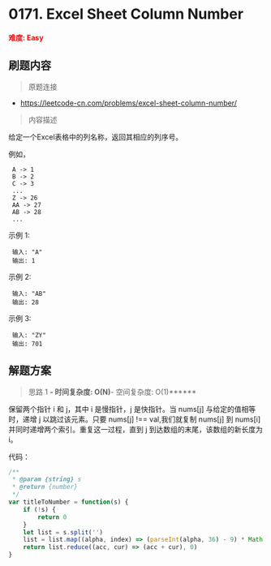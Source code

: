 # 0171. Excel Sheet Column Number

**<font color=red>难度: Easy</font>**

## 刷题内容

> 原题连接

* https://leetcode-cn.com/problems/excel-sheet-column-number/

> 内容描述

给定一个Excel表格中的列名称，返回其相应的列序号。

例如，

     A -> 1
     B -> 2
     C -> 3
     ...
     Z -> 26
     AA -> 27
     AB -> 28 
     ...
     
示例 1:

     输入: "A"
     输出: 1

示例 2:

     输入: "AB"
     输出: 28

示例 3:

     输入: "ZY"
     输出: 701


## 解题方案

> 思路 1
******- 时间复杂度: O(N)******- 空间复杂度: O(1)******

保留两个指针 i 和 j，其中 i 是慢指针，j 是快指针。当 nums[j] 与给定的值相等时，递增 j 以跳过该元素。只要 nums[j] !== val,我们就复制 nums[j] 到 nums[i] 并同时递增两个索引。重复这一过程，直到 j 到达数组的末尾，该数组的新长度为 i。

代码：

```javascript
/**
 * @param {string} s
 * @return {number}
 */
var titleToNumber = function(s) {
    if (!s) {
        return 0
    }
    let list = s.split('')
    list = list.map((alpha, index) => (parseInt(alpha, 36) - 9) * Math.pow(26, list.length - index - 1))
    return list.reduce((acc, cur) => (acc + cur), 0)
}
```
